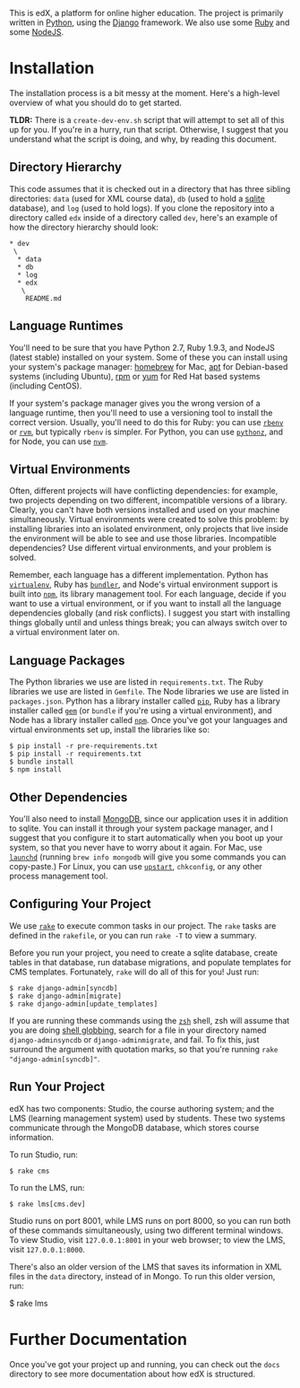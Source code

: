 This is edX, a platform for online higher education. The project is primarily
written in [Python](http://python.org/), using the
[Django](https://www.djangoproject.com/) framework. We also use some
[Ruby](http://www.ruby-lang.org/) and some [NodeJS](http://nodejs.org/).

Installation
============
The installation process is a bit messy at the moment. Here's a high-level
overview of what you should do to get started.

**TLDR:** There is a `create-dev-env.sh` script that will attempt to set all
of this up for you. If you're in a hurry, run that script. Otherwise, I suggest
that you understand what the script is doing, and why, by reading this document.

Directory Hierarchy
-------------------
This code assumes that it is checked out in a directory that has three sibling
directories: `data` (used for XML course data), `db` (used to hold a
[sqlite](https://sqlite.org/) database), and `log` (used to hold logs). If you
clone the repository into a directory called `edx` inside of a directory
called `dev`, here's an example of how the directory hierarchy should look:

    * dev
     \
      * data
      * db
      * log
      * edx
       \
        README.md

Language Runtimes
-----------------
You'll need to be sure that you have Python 2.7, Ruby 1.9.3, and NodeJS
(latest stable) installed on your system. Some of these you can install
using your system's package manager: [homebrew](http://mxcl.github.io/homebrew/)
for Mac, [apt](http://wiki.debian.org/Apt) for Debian-based systems
(including Ubuntu), [rpm](http://www.rpm.org/) or [yum](http://yum.baseurl.org/)
for Red Hat based systems (including CentOS).

If your system's package manager gives you the wrong version of a language
runtime, then you'll need to use a versioning tool to install the correct version.
Usually, you'll need to do this for Ruby: you can use
[`rbenv`](https://github.com/sstephenson/rbenv) or [`rvm`](https://rvm.io/), but
typically `rbenv` is simpler. For Python, you can use
[`pythonz`](http://saghul.github.io/pythonz/),
and for Node, you can use [`nvm`](https://github.com/creationix/nvm).

Virtual Environments
--------------------
Often, different projects will have conflicting dependencies: for example, two
projects depending on two different, incompatible versions of a library. Clearly,
you can't have both versions installed and used on your machine simultaneously.
Virtual environments were created to solve this problem: by installing libraries
into an isolated environment, only projects that live inside the environment
will be able to see and use those libraries. Incompatible dependencies? Use
different virtual environments, and your problem is solved.

Remember, each language has a different implementation. Python has
[`virtualenv`](http://www.virtualenv.org/), Ruby has
[`bundler`](http://gembundler.com/), and Node's virtual environment support
is built into [`npm`](https://npmjs.org/), its library management tool.
For each language, decide if you want to use a virtual environment, or if you
want to install all the language dependencies globally (and risk conflicts).
I suggest you start with installing things globally until and unless things
break; you can always switch over to a virtual environment later on.

Language Packages
-----------------
The Python libraries we use are listed in `requirements.txt`. The Ruby libraries
we use are listed in `Gemfile`. The Node libraries we use are listed in
`packages.json`. Python has a library installer called
[`pip`](http://www.pip-installer.org/), Ruby has a library installer called
[`gem`](https://rubygems.org/) (or `bundle` if you're using a virtual
environment), and Node has a library installer called
[`npm`](https://npmjs.org/).
Once you've got your languages and virtual environments set up, install
the libraries like so:

    $ pip install -r pre-requirements.txt
    $ pip install -r requirements.txt
    $ bundle install
    $ npm install

Other Dependencies
------------------
You'll also need to install [MongoDB](http://www.mongodb.org/), since our
application uses it in addition to sqlite. You can install it through your
system package manager, and I suggest that you configure it to start
automatically when you boot up your system, so that you never have to worry
about it again. For Mac, use
[`launchd`](https://developer.apple.com/library/mac/documentation/Darwin/Reference/ManPages/man8/launchd.8.html)
(running `brew info mongodb` will give you some commands you can copy-paste.)
For Linux, you can use [`upstart`](http://upstart.ubuntu.com/), `chkconfig`,
or any other process management tool.

Configuring Your Project
------------------------
We use [`rake`](http://rake.rubyforge.org/) to execute common tasks in our
project. The `rake` tasks are defined in the `rakefile`, or you can run `rake -T`
to view a summary.

Before you run your project, you need to create a sqlite database, create
tables in that database, run database migrations, and populate templates for
CMS templates. Fortunately, `rake` will do all of this for you! Just run:

    $ rake django-admin[syncdb]
    $ rake django-admin[migrate]
    $ rake django-admin[update_templates]

If you are running these commands using the [`zsh`](http://www.zsh.org/) shell,
zsh will assume that you are doing
[shell globbing](https://en.wikipedia.org/wiki/Glob_(programming)), search for
a file in your directory named `django-adminsyncdb` or `django-adminmigrate`,
and fail. To fix this, just surround the argument with quotation marks, so that
you're running `rake "django-admin[syncdb]"`.

Run Your Project
----------------
edX has two components: Studio, the course authoring system; and the LMS
(learning management system) used by students. These two systems communicate
through the MongoDB database, which stores course information.

To run Studio, run:

    $ rake cms

To run the LMS, run:

    $ rake lms[cms.dev]

Studio runs on port 8001, while LMS runs on port 8000, so you can run both of
these commands simultaneously, using two different terminal windows. To view
Studio, visit `127.0.0.1:8001` in your web browser; to view the LMS, visit
`127.0.0.1:8000`.

There's also an older version of the LMS that saves its information in XML files
in the `data` directory, instead of in Mongo. To run this older version, run:

$ rake lms

Further Documentation
=====================
Once you've got your project up and running, you can check out the `docs`
directory to see more documentation about how edX is structured.



